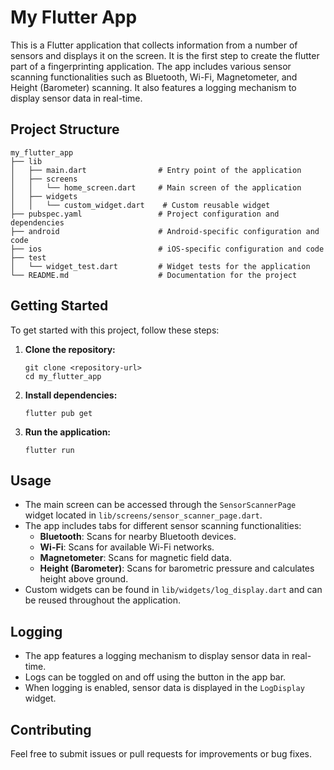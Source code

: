 # My Flutter App

This is a Flutter application that collects information from a number of sensors and displays it on the screen.
It is the first step to create the flutter part of a fingerprinting application.
The app includes various sensor scanning functionalities such as Bluetooth, Wi-Fi, Magnetometer, and Height (Barometer) scanning. It also features a logging mechanism to display sensor data in real-time.

## Project Structure

```
my_flutter_app
├── lib
│   ├── main.dart                # Entry point of the application
│   ├── screens
│   │   └── home_screen.dart     # Main screen of the application
│   ├── widgets
│   │   └── custom_widget.dart    # Custom reusable widget
├── pubspec.yaml                 # Project configuration and dependencies
├── android                      # Android-specific configuration and code
├── ios                          # iOS-specific configuration and code
├── test
│   └── widget_test.dart         # Widget tests for the application
└── README.md                    # Documentation for the project
```

## Getting Started

To get started with this project, follow these steps:

1. **Clone the repository:**
   ```
   git clone <repository-url>
   cd my_flutter_app
   ```

2. **Install dependencies:**
   ```
   flutter pub get
   ```

3. **Run the application:**
   ```
   flutter run
   ```

## Usage

- The main screen can be accessed through the `SensorScannerPage` widget located in `lib/screens/sensor_scanner_page.dart`.
- The app includes tabs for different sensor scanning functionalities:
  - **Bluetooth**: Scans for nearby Bluetooth devices.
  - **Wi-Fi**: Scans for available Wi-Fi networks.
  - **Magnetometer**: Scans for magnetic field data.
  - **Height (Barometer)**: Scans for barometric pressure and calculates height above ground.
- Custom widgets can be found in `lib/widgets/log_display.dart` and can be reused throughout the application.

## Logging

- The app features a logging mechanism to display sensor data in real-time.
- Logs can be toggled on and off using the button in the app bar.
- When logging is enabled, sensor data is displayed in the `LogDisplay` widget.

## Contributing

Feel free to submit issues or pull requests for improvements or bug fixes.
